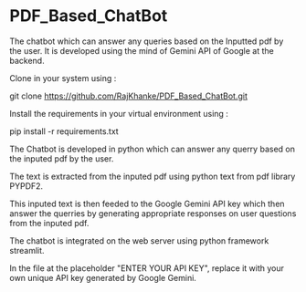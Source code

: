 # PDF_Based_ChatBot
The chatbot which can answer any queries based on the Inputted pdf by the user. It is developed using the mind of Gemini API of Google at the backend.

Clone in your system using :

git clone https://github.com/RajKhanke/PDF_Based_ChatBot.git

Install the requirements in your virtual environment using :

pip install -r requirements.txt

The Chatbot is developed in python which can answer any querry based on the inputed pdf by the user.

The text is extracted from the inputed pdf using python text from pdf library PYPDF2.

This inputed text is then feeded to the Google Gemini API key which then answer the querries by generating appropriate responses on user questions from the inputed pdf.

The chatbot is integrated on the web server using python framework streamlit.

In the file at the placeholder "ENTER YOUR API KEY", replace it with your own unique API key generated by Google Gemini.
